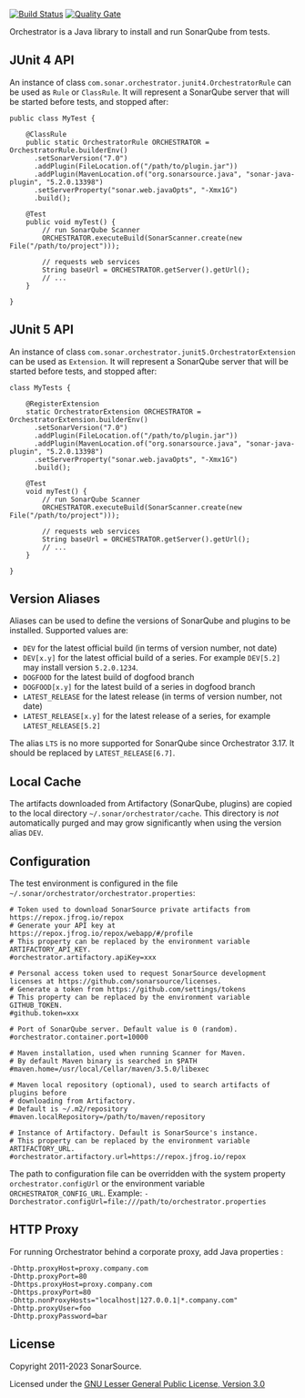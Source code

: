 [![Build Status](https://travis-ci.org/SonarSource/orchestrator.svg?branch=master)](https://travis-ci.org/SonarSource/orchestrator) [![Quality Gate](https://next.sonarqube.com/sonarqube/api/project_badges/measure?project=org.sonarsource.orchestrator%3Aorchestrator-parent&metric=alert_status)](https://next.sonarqube.com/sonarqube/dashboard?id=org.sonarsource.orchestrator%3Aorchestrator-parent)

Orchestrator is a Java library to install and run SonarQube from tests.

## JUnit 4 API

An instance of class `com.sonar.orchestrator.junit4.OrchestratorRule` can be used as `Rule` or `ClassRule`. It will represent a SonarQube server that will be started before tests, and stopped after:

```
public class MyTest {

    @ClassRule
    public static OrchestratorRule ORCHESTRATOR = OrchestratorRule.builderEnv()
      .setSonarVersion("7.0")
      .addPlugin(FileLocation.of("/path/to/plugin.jar"))
      .addPlugin(MavenLocation.of("org.sonarsource.java", "sonar-java-plugin", "5.2.0.13398")
      .setServerProperty("sonar.web.javaOpts", "-Xmx1G")
      .build();

    @Test
    public void myTest() {
        // run SonarQube Scanner
        ORCHESTRATOR.executeBuild(SonarScanner.create(new File("/path/to/project")));

        // requests web services
        String baseUrl = ORCHESTRATOR.getServer().getUrl();
        // ...
    }

}
```

## JUnit 5 API

An instance of class `com.sonar.orchestrator.junit5.OrchestratorExtension` can be used as `Extension`. It will represent a SonarQube server that will be started before tests, and stopped after:

```
class MyTests {

    @RegisterExtension
    static OrchestratorExtension ORCHESTRATOR = OrchestratorExtension.builderEnv()
      .setSonarVersion("7.0")
      .addPlugin(FileLocation.of("/path/to/plugin.jar"))
      .addPlugin(MavenLocation.of("org.sonarsource.java", "sonar-java-plugin", "5.2.0.13398")
      .setServerProperty("sonar.web.javaOpts", "-Xmx1G")
      .build();

    @Test
    void myTest() {
        // run SonarQube Scanner
        ORCHESTRATOR.executeBuild(SonarScanner.create(new File("/path/to/project")));

        // requests web services
        String baseUrl = ORCHESTRATOR.getServer().getUrl();
        // ...
    }

}
```

## Version Aliases

Aliases can be used to define the versions of SonarQube and plugins to be installed. Supported values are:

- `DEV` for the latest official build (in terms of version number, not date)
- `DEV[x.y]` for the latest official build of a series. For example `DEV[5.2]` may install version `5.2.0.1234`.
- `DOGFOOD` for the latest build of dogfood branch
- `DOGFOOD[x.y]` for the latest build of a series in dogfood branch
- `LATEST_RELEASE` for the latest release (in terms of version number, not date)
- `LATEST_RELEASE[x.y]` for the latest release of a series, for example `LATEST_RELEASE[5.2]`

The alias `LTS` is no more supported for SonarQube since Orchestrator 3.17. It should be replaced by `LATEST_RELEASE[6.7]`.

## Local Cache

The artifacts downloaded from Artifactory (SonarQube, plugins) are copied to the local directory `~/.sonar/orchestrator/cache`.
This directory is _not_ automatically purged and may grow significantly when using the version alias
`DEV`.

## Configuration

The test environment is configured in the file `~/.sonar/orchestrator/orchestrator.properties`:

    # Token used to download SonarSource private artifacts from https://repox.jfrog.io/repox
    # Generate your API key at https://repox.jfrog.io/repox/webapp/#/profile
    # This property can be replaced by the environment variable ARTIFACTORY_API_KEY.
    #orchestrator.artifactory.apiKey=xxx

    # Personal access token used to request SonarSource development licenses at https://github.com/sonarsource/licenses.
    # Generate a token from https://github.com/settings/tokens
    # This property can be replaced by the environment variable GITHUB_TOKEN.
    #github.token=xxx

    # Port of SonarQube server. Default value is 0 (random).
    #orchestrator.container.port=10000

    # Maven installation, used when running Scanner for Maven.
    # By default Maven binary is searched in $PATH
    #maven.home=/usr/local/Cellar/maven/3.5.0/libexec

    # Maven local repository (optional), used to search artifacts of plugins before
    # downloading from Artifactory.
    # Default is ~/.m2/repository
    #maven.localRepository=/path/to/maven/repository

    # Instance of Artifactory. Default is SonarSource's instance.
    # This property can be replaced by the environment variable ARTIFACTORY_URL.
    #orchestrator.artifactory.url=https://repox.jfrog.io/repox

The path to configuration file can be overridden with the system property `orchestrator.configUrl`
or the environment variable `ORCHESTRATOR_CONFIG_URL`.
Example: `-Dorchestrator.configUrl=file:///path/to/orchestrator.properties`

## HTTP Proxy

For running Orchestrator behind a corporate proxy, add Java properties :

    -Dhttp.proxyHost=proxy.company.com
    -Dhttp.proxyPort=80
    -Dhttps.proxyHost=proxy.company.com
    -Dhttps.proxyPort=80
    -Dhttp.nonProxyHosts="localhost|127.0.0.1|*.company.com"
    -Dhttp.proxyUser=foo
    -Dhttp.proxyPassword=bar

## License

Copyright 2011-2023 SonarSource.

Licensed under the [GNU Lesser General Public License, Version 3.0](http://www.gnu.org/licenses/lgpl.txt)
